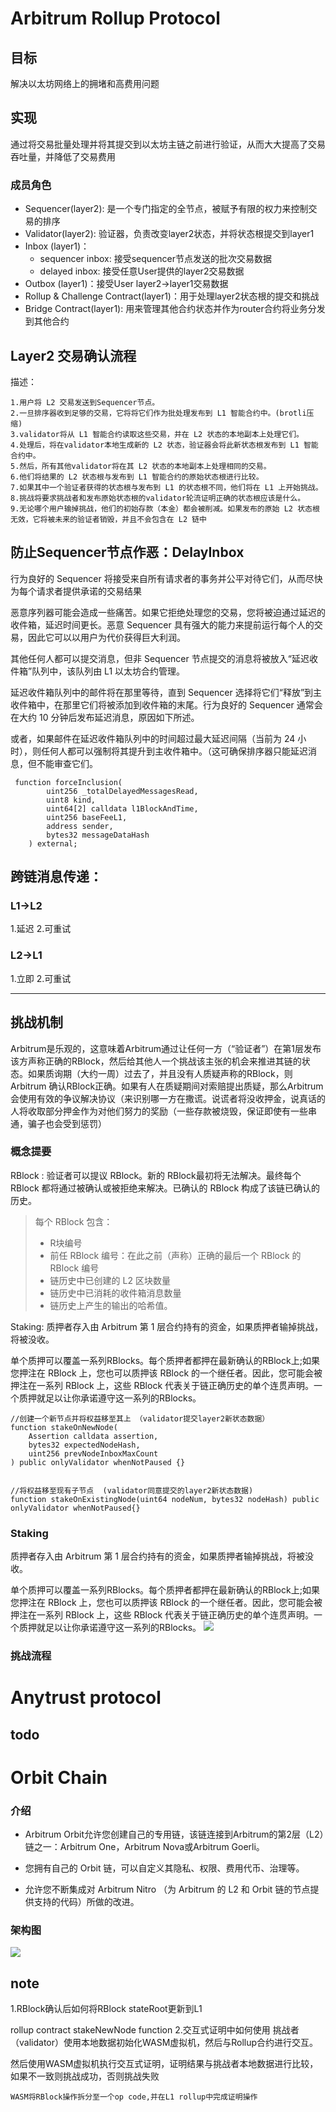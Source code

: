 
# Arbitrum Rollup Protocol

## 目标 

解决以太坊网络上的拥堵和高费用问题

## 实现
通过将交易批量处理并将其提交到以太坊主链之前进行验证，从而大大提高了交易吞吐量，并降低了交易费用

### 成员角色
+ Sequencer(layer2):  是一个专门指定的全节点，被赋予有限的权力来控制交易的排序
+ Validator(layer2): 验证器，负责改变layer2状态，并将状态根提交到layer1
+ Inbox (layer1)：
    + sequencer inbox: 接受sequencer节点发送的批次交易数据
    + delayed inbox: 接受任意User提供的layer2交易数据
+ Outbox (layer1)：接受User layer2->layer1交易数据    
+ Rollup & Challenge Contract(layer1)：用于处理layer2状态根的提交和挑战
+ Bridge Contract(layer1): 用来管理其他合约状态并作为router合约将业务分发到其他合约

## Layer2 交易确认流程
    
描述：

    1.用户将 L2 交易发送到Sequencer节点。
    2.一旦排序器收到足够的交易，它将将它们作为批处理发布到 L1 智能合约中。(brotli压缩)
    3.validator将从 L1 智能合约读取这些交易，并在 L2 状态的本地副本上处理它们。
    4.处理后，将在validator本地生成新的 L2 状态，验证器会将此新状态根发布到 L1 智能合约中。
    5.然后，所有其他validator将在其 L2 状态的本地副本上处理相同的交易。
    6.他们将结果的 L2 状态根与发布到 L1 智能合约的原始状态根进行比较。
    7.如果其中一个验证者获得的状态根与发布到 L1 的状态根不同，他们将在 L1 上开始挑战。
    8.挑战将要求挑战者和发布原始状态根的validator轮流证明正确的状态根应该是什么。
    9.无论哪个用户输掉挑战，他们的初始存款（本金）都会被削减。如果发布的原始 L2 状态根无效，它将被未来的验证者销毁，并且不会包含在 L2 链中

<!-- ![](/image/0.png) -->

## 防止Sequencer节点作恶：DelayInbox
行为良好的 Sequencer 将接受来自所有请求者的事务并公平对待它们，从而尽快为每个请求者提供承诺的交易结果

恶意序列器可能会造成一些痛苦。如果它拒绝处理您的交易，您将被迫通过延迟的收件箱，延迟时间更长。恶意 Sequencer 具有强大的能力来提前运行每个人的交易，因此它可以以用户为代价获得巨大利润。

其他任何人都可以提交消息，但非 Sequencer 节点提交的消息将被放入“延迟收件箱”队列中，该队列由 L1 以太坊合约管理。

延迟收件箱队列中的邮件将在那里等待，直到 Sequencer 选择将它们“释放”到主收件箱中，在那里它们将被添加到收件箱的末尾。行为良好的 Sequencer 通常会在大约 10 分钟后发布延迟消息，原因如下所述。

或者，如果邮件在延迟收件箱队列中的时间超过最大延迟间隔（当前为 24 小时），则任何人都可以强制将其提升到主收件箱中。（这可确保排序器只能延迟消息，但不能审查它们。

```solidity
 function forceInclusion(
        uint256 _totalDelayedMessagesRead,
        uint8 kind,
        uint64[2] calldata l1BlockAndTime,
        uint256 baseFeeL1,
        address sender,
        bytes32 messageDataHash
    ) external;
```
<!-- ![](/image/8.png) -->


## 跨链消息传递：
 
### L1->L2
1.延迟
2.可重试

### L2->L1
1.立即
2.可重试

---



## 挑战机制
Arbitrum是乐观的，这意味着Arbitrum通过让任何一方（“验证者”）在第1层发布该方声称正确的RBlock，然后给其他人一个挑战该主张的机会来推进其链的状态。如果质询期（大约一周）过去了，并且没有人质疑声称的RBlock，则 Arbitrum 确认RBlock正确。如果有人在质疑期间对索赔提出质疑，那么Arbitrum会使用有效的争议解决协议（来识别哪一方在撒谎。说谎者将没收押金，说真话的人将收取部分押金作为对他们努力的奖励（一些存款被烧毁，保证即使有一些串通，骗子也会受到惩罚）

### 概念提要

 RBlock : 验证者可以提议 RBlock。新的 RBlock最初将无法解决。最终每个 RBlock 都将通过被确认或被拒绝来解决。已确认的 RBlock 构成了该链已确认的历史。
>每个 RBlock 包含：
>+ R块编号
>+ 前任 RBlock 编号：在此之前（声称）正确的最后一个 RBlock 的 RBlock 编号
>+ 链历史中已创建的 L2 区块数量
>+ 链历史中已消耗的收件箱消息数量
>+ 链历史上产生的输出的哈希值。


Staking: 质押者存入由 Arbitrum 第 1 层合约持有的资金，如果质押者输掉挑战，将被没收。

单个质押可以覆盖一系列RBlocks。每个质押者都押在最新确认的RBlock上;如果您押注在 RBlock 上，您也可以质押该 RBlock 的一个继任者。因此，您可能会被押注在一系列 RBlock 上，这些 RBlock 代表关于链正确历史的单个连贯声明。一个质押就足以让你承诺遵守这一系列的RBlocks。

```solidity
//创建一个新节点并将权益移至其上 （validator提交layer2新状态数据）
function stakeOnNewNode(
    Assertion calldata assertion,
    bytes32 expectedNodeHash,
    uint256 prevNodeInboxMaxCount
) public onlyValidator whenNotPaused {}


//将权益移至现有子节点  (validator同意提交的layer2新状态数据)
function stakeOnExistingNode(uint64 nodeNum, bytes32 nodeHash) public onlyValidator whenNotPaused{}
```



### Staking
质押者存入由 Arbitrum 第 1 层合约持有的资金，如果质押者输掉挑战，将被没收。

单个质押可以覆盖一系列RBlocks。每个质押者都押在最新确认的RBlock上;如果您押注在 RBlock 上，您也可以质押该 RBlock 的一个继任者。因此，您可能会被押注在一系列 RBlock 上，这些 RBlock 代表关于链正确历史的单个连贯声明。一个质押就足以让你承诺遵守这一系列的RBlocks。
![](/image/4.png)
### 挑战流程

    



# Anytrust protocol 

todo
---


# Orbit Chain
### 介绍
+ Arbitrum Orbit允许您创建自己的专用链，该链连接到Arbitrum的第2层（L2）链之一：Arbitrum One，Arbitrum Nova或Arbitrum Goerli。

+ 您拥有自己的 Orbit 链，可以自定义其隐私、权限、费用代币、治理等。

+ 允许您不断集成对 Arbitrum Nitro （为 Arbitrum 的 L2 和 Orbit 链的节点提供支持的代码）所做的改进。

### 架构图
![](/image/6.jpg)




## note    
1.RBlock确认后如何将RBlock stateRoot更新到L1 

rollup contract stakeNewNode function
2.交互式证明中如何使用
 挑战者（validator）使用本地数据初始化WASM虚拟机，然后与Rollup合约进行交互。
 
 然后使用WASM虚拟机执行交互式证明，证明结果与挑战者本地数据进行比较，如果不一致则挑战成功，否则挑战失败

    WASM将RBlock操作拆分至一个op code,并在L1 rollup中完成证明操作